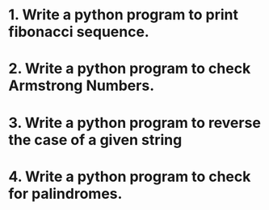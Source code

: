 # 1. Write a python program to print fibonacci sequence.
# 2. Write a python program to check Armstrong Numbers.
# 3. Write a python program to reverse the case of a given string
# 4. Write a python program to check for palindromes.
